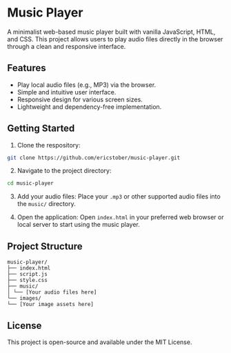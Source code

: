 # Music Player

A minimalist web-based music player built with vanilla JavaScript, HTML, and CSS. This project allows users to play audio files directly in the browser through a clean and responsive interface.

## Features

- Play local audio files (e.g., MP3) via the browser.
- Simple and intuitive user interface.
- Responsive design for various screen sizes.
- Lightweight and dependency-free implementation.

## Getting Started

1. Clone the respository:

```bash
git clone https://github.com/ericstober/music-player.git
```

2. Navigate to the project directory:

```bash
cd music-player
```

3. Add your audio files:
   Place your `.mp3` or other supported audio files into the `music/` directory.

4. Open the application:
   Open `index.html` in your preferred web browser or local server to start using the music player.

## Project Structure

```
music-player/
├── index.html
├── script.js
├── style.css
├── music/
│ └── [Your audio files here]
└── images/
└── [Your image assets here]
```

## License

This project is open-source and available under the MIT License.
